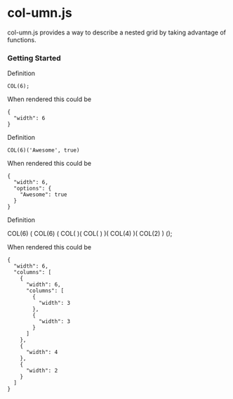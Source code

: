 col-umn.js
==========

col-umn.js provides a way to describe a nested grid by taking advantage of functions.

### Getting Started

Definition

    COL(6);

When rendered this could be

    {
      "width": 6
    }

Definition

    COL(6)('Awesome', true)

When rendered this could be

    {
      "width": 6,
      "options": {
        "Awesome": true
      }
    }

Definition

  COL(6)
    (
      COL(6)
        (
          COL(
        )(
          COL(
        )
    )(
      COL(4)
    )(
      COL(2)
    )
    ();

When rendered this could be

    {
      "width": 6,
      "columns": [
        {
          "width": 6,
          "columns": [
            {
              "width": 3
            },
            {
              "width": 3
            }
          ]
        },
        {
          "width": 4
        },
        {
          "width": 2
        }
      ]
    }





    




